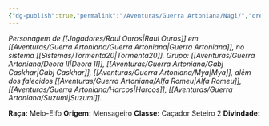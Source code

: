 ```yaml
---
{"dg-publish":true,"permalink":"/Aventuras/Guerra Artoniana/Nagi/","created":"2025-10-13T17:42:13.169-03:00"}
---
```


*Personagem de [[Jogadores/Raul Ouros\|Raul Ouros]] em [[Aventuras/Guerra Artoniana/Guerra Artoniana\|Guerra Artoniana]], no sistema [[Sistemas/Tormenta20\|Tormenta20]].*
*Grupo:  [[Aventuras/Guerra Artoniana/Deora II\|Deora II]], [[Aventuras/Guerra Artoniana/Gabj Caskhar\|Gabj Caskhar]], [[Aventuras/Guerra Artoniana/Mya\|Mya]], além dos falecidos [[Aventuras/Guerra Artoniana/Alfa Romeu\|Alfa Romeu]],  [[Aventuras/Guerra Artoniana/Harcos\|Harcos]], [[Aventuras/Guerra Artoniana/Suzumi\|Suzumi]].*

**Raça:** Meio-Elfo
**Origem:** Mensageiro
**Classe:** Caçador Seteiro 2
**Divindade:** 